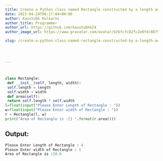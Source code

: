 ```yaml
---
title: Create a Python class named Rectangle constructed by a length and width and a method that will compute the area of a rectangle.
date: 2021-04-24T06:17:04+00:00
author: Kaustubh Kulkarni
author_title: Programmer
author_url: https://github.com/kaustubhk24
author_image_url: https://www.gravatar.com/avatar/b76fcfc82fc2e8fdc8075636f1735f61?s=200

slug: /create-a-python-class-named-rectangle-constructed-by-a-length-and-width-and-a-method-that-will-compute-the-area-of-a-rectangle/




---
```

# 

```python title="file.py"
class Rectangle:
 def __init__(self, length, width):
 self.length = length
 self.width = width
 def area(self):
 return self.length * self.width
l=float(input("Please Enter Length of Rectangle : "))
w=float(input("Please Enter width of Rectangle : "))
r = Rectangle(l, w)
print("Area of Rectangle is :{} ".format(r.area()))
```

## Output:

```python title="Output"
Please Enter Length of Rectangle : 4
Please Enter width of Rectangle : 5
Area of Rectangle is :20.0 
```